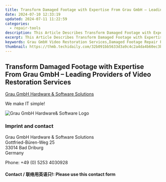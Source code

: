 ```yaml
---
title: Transform Damaged Footage with Expertise From Grau GmbH – Leading Providers of Video Restoration Services
date: 2024-07-10 12:33:19
updated: 2024-07-11 11:22:59
categories:
  - repair-tools
description: This Article Describes Transform Damaged Footage with Expertise From Grau GmbH – Leading Providers of Video Restoration Services
excerpt: This Article Describes Transform Damaged Footage with Expertise From Grau GmbH – Leading Providers of Video Restoration Services
keywords: Grau GmbH Video Restoration Services,Damaged Footage Repair Professionals,Video Restoration Experts,Professional Video Footage Recovery,Expert Video Restoration Techniques,Top-Rated Footage Repair,HD Video Recovery Solutions
thumbnail: https://thmb.techidaily.com/32b091bb5633d3a9c4c2a4da4b60ec3b4374fdb769db4d47d5b0ac420926fc16.jpg
---
```


## Transform Damaged Footage with Expertise From Grau GmbH – Leading Providers of Video Restoration Services

[Grau GmbH Hardware & Software Solutions](https://main.grauonline.de/)

We make IT simple!

![Grau GmbH Hardware& Software Logo](https://main.grauonline.de/wp-content/uploads/2021/05/output-onlinepngtools.png)

### Imprint and contact

 Grau GmbH Hardware & Software Solutions  
 Gottfried-Büren-Weg 25  
 33014 Bad Driburg  
 Germany

Phone: +49 (0) 5253 4030928

#### Contact / 联络用英语只!: Please use this contact form

<ins class="adsbygoogle"
     style="display:block"
     data-ad-format="autorelaxed"
     data-ad-client="ca-pub-7571918770474297"
     data-ad-slot="1223367746"></ins>



<ins class="adsbygoogle"
     style="display:block"
     data-ad-client="ca-pub-7571918770474297"
     data-ad-slot="8358498916"
     data-ad-format="auto"
     data-full-width-responsive="true"></ins>
